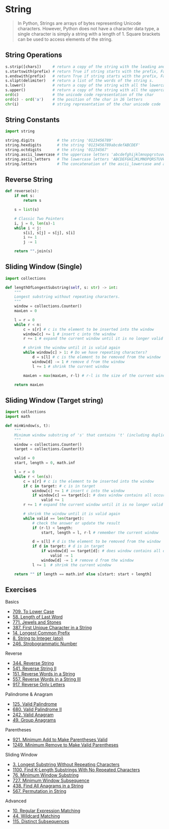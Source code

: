 # String

> In Python, Strings are arrays of bytes representing Unicode characters. However, Python does not have a character data type, a single character is simply a string with a length of 1. Square brackets can be used to access elements of the string.

## String Operations
```py
s.strip([chars])     # return a copy of the string with the leading and trailing characters removed.
s.startswith(prefix) # return True if string starts with the prefix, False otherwise.
s.endswith(prefix)   # return True if string starts with the prefix, False otherwise.
s.slipt(delimiter)   # return a list of the words of the string s.
s.lower()            # return a copy of the string with all the lowercase characters
s.upper()            # return a copy of the string with all the uppercase characters
ord(c)               # the unicode code representation of the char
ord(c) - ord('a')    # the position of the char in 26 letters
chr(i)               # string representation of the char unicode code
```

## String Constants
```py
import string

string.digits          # the string '0123456789'
string.hexdigits       # the string '0123456789abcdefABCDEF'
string.octdigits       # the string '01234567'
string.ascii_lowercase # the uppercase letters 'abcdefghijklmnopqrstuvwxyz'
string.ascii_letters   # The lowercase letters 'ABCDEFGHIJKLMNOPQRSTUVWXYZ'
string.letters         # The concatenation of the ascii_lowercase and ascii_uppercase
```

## Reverse String
```py
def reverse(s):
    if not s:
        return s

    s = list(s)

    # Classic Two Pointers
    i, j = 0, len(s)-1
    while i < j:
        s[i], s[j] = s[j], s[i]
        i += 1
        j -= 1

    return "".join(s)
```

## Sliding Window (Single)
```py
import collections

def lengthOfLongestSubstring(self, s: str) -> int:
    """
    Longest substring without repeating characters.
    """
    window = collections.Counter()
    maxLen = 0

    l = r = 0
    while r < n:
        c = s[r] # c is the element to be inserted into the window
        window[c] += 1 # insert c into the window
        r += 1 # expand the current window until it is no longer valid

        # shrink the window until it is valid again
        while window[c] > 1: # Do we have repeating characters?
            d = s[l] # c is the element to be removed from the window
            window[d] -= 1 # remove d from the window
            l += 1 # shrink the current window

        maxLen = max(maxLen, r-l) # r-l is the size of the current window

    return maxLen
```

## Sliding Window (Target string)
```py
import collections
import math

def minWindow(s, t):
    """
    Minimum window substring of 's' that contains 't' (including duplicates)
    """
    window = collections.Counter()
    target = collections.Counter(t)

    valid = 0
    start, length = 0, math.inf

    l = r = 0
    while r < len(s):
        c = s[r] # c is the element to be inserted into the window
        if c in target: # c is in target
            window[c] += 1 # insert c into the window
            if window[c] == target[c]: # does window contains all occurrences of c?
                valid += 1
        r += 1 # expand the current window until it is no longer valid

        # shrink the window until it is valid again
        while valid == len(target):
            # check the answer or update the result
            if (r-l) < length:
                start, length = l, r-l # remember the current window

            d = s[l] # d is the element to be removed from the window
            if d in target: # d is in target
                if window[d] == target[d]: # does window contains all occurrences of d?
                    valid -= 1
                window[d] -= 1 # remove d from the window
            l += 1  # shrink the current window

    return "" if length == math.inf else s[start: start + length]
```

## Exercises

Basics
- [709. To Lower Case](https://leetcode.com/problems/to-lower-case/)
- [58. Length of Last Word](https://leetcode.com/problems/length-of-last-word/)
- [771. Jewels and Stones](https://leetcode.com/problems/jewels-and-stones/)
- [387. First Unique Character in a String](https://leetcode.com/problems/first-unique-character-in-a-string/)
- [14. Longest Common Prefix](https://leetcode.com/problems/longest-common-prefix/)
- [8. String to Integer (atoi)](https://leetcode.com/problems/string-to-integer-atoi/)
- [246. Strobogrammatic Number](https://leetcode.com/problems/strobogrammatic-number/)

Reverse
- [344. Reverse String](https://leetcode.com/problems/reverse-string/)
- [541. Reverse String II](https://leetcode.com/problems/reverse-string-ii/)
- [151. Reverse Words in a String](https://leetcode.com/problems/reverse-words-in-a-string/)
- [557. Reverse Words in a String III](https://leetcode.com/problems/reverse-words-in-a-string-iii/)
- [917. Reverse Only Letters](https://leetcode.com/problems/reverse-only-letters/)

Palindrome & Anagram
- [125. Valid Palindrome](https://leetcode.com/problems/valid-palindrome/)
- [680. Valid Palindrome II](https://leetcode.com/problems/valid-palindrome-ii/)
- [242. Valid Anagram](https://leetcode.com/problems/valid-anagram/)
- [49. Group Anagrams](https://leetcode.com/problems/group-anagrams/)

Parentheses
- [921. Minimum Add to Make Parentheses Valid](https://leetcode.com/problems/minimum-add-to-make-parentheses-valid/)
- [1249. Minimum Remove to Make Valid Parentheses](https://leetcode.com/problems/minimum-remove-to-make-valid-parentheses/)

Sliding Window
- [3. Longest Substring Without Repeating Characters](https://leetcode.com/problems/longest-substring-without-repeating-characters/)
- [1100. Find K-Length Substrings With No Repeated Characters](https://leetcode.com/problems/find-k-length-substrings-with-no-repeated-characters/)
- [76. Minimum Window Substring](https://leetcode.com/problems/minimum-window-substring/)
- [727. Minimum Window Subsequence](https://leetcode.com/problems/minimum-window-subsequence/)
- [438. Find All Anagrams in a String](https://leetcode.com/problems/find-all-anagrams-in-a-string/)
- [567. Permutation in String](https://leetcode.com/problems/permutation-in-string/)

Advanced
- [10. Regular Expression Matching](https://leetcode.com/problems/regular-expression-matching/)
- [44. Wildcard Matching](https://leetcode.com/problems/wildcard-matching/)
- [115. Distinct Subsequences](https://leetcode.com/problems/distinct-subsequences/)

